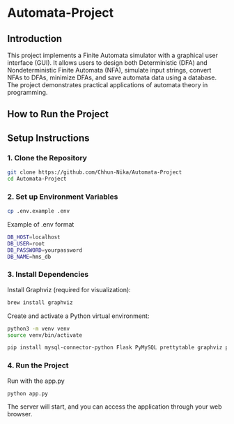 # Automata-Project

## Introduction

This project implements a Finite Automata simulator with a graphical user interface (GUI). It allows users to design both Deterministic (DFA) and Nondeterministic Finite Automata (NFA), simulate input strings, convert NFAs to DFAs, minimize DFAs, and save automata data using a database. The project demonstrates practical applications of automata theory in programming.

## How to Run the Project

## Setup Instructions

### 1. Clone the Repository
```bash
git clone https://github.com/Chhun-Nika/Automata-Project
cd Automata-Project
```

### 2. Set up Environment Variables

```bash
cp .env.example .env
```
Example of .env format 

```bash
DB_HOST=localhost
DB_USER=root
DB_PASSWORD=yourpassword
DB_NAME=hms_db
```

### 3. Install Dependencies

Install Graphviz (required for visualization):
```bash
brew install graphviz
```

Create and activate a Python virtual environment:
```bash
python3 -m venv venv
source venv/bin/activate
```

```bash
pip install mysql-connector-python Flask PyMySQL prettytable graphviz python-dotenv
```

### 4. Run the Project
Run with the app.py
```bash
python app.py
```
The server will start, and you can access the application through your web browser.


